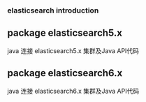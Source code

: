 ### elasticsearch introduction


## package elasticsearch5.x
java 连接 elasticsearch5.x 集群及Java API代码

## package elasticsearch6.x
java 连接 elasticsearch6.x 集群及Java API代码
